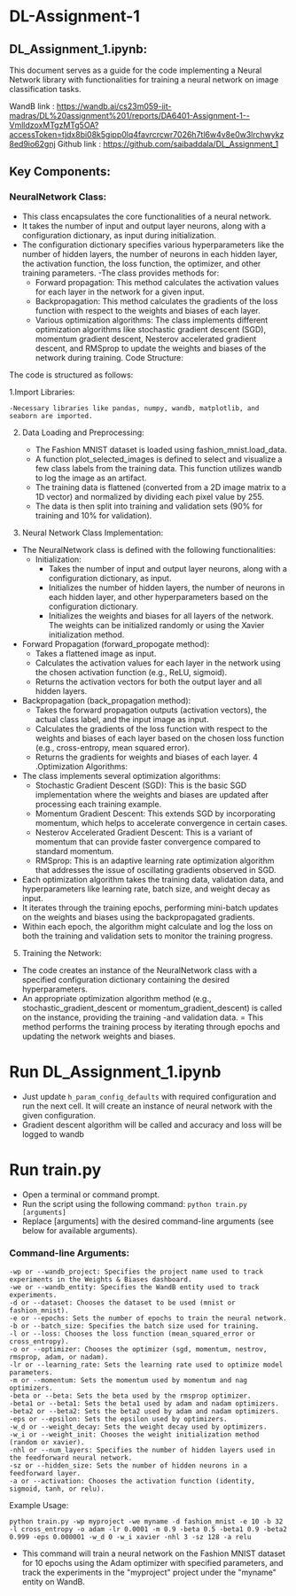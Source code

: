 # DL-Assignment-1
## DL_Assignment_1.ipynb:
This document serves as a guide for the code implementing a Neural Network library with functionalities for training a neural network on image classification tasks.


WandB link :  https://wandb.ai/cs23m059-iit-madras/DL%20assignment%201/reports/DA6401-Assignment-1--VmlldzoxMTgzMTg5OA?accessToken=tjdx8bi08k5gipp0lq4favrcrcwr7026h7tl6w4v8e0w3lrchwykz8ed9io62gnj
Github link : https://github.com/saibaddala/DL_Assignment_1


## Key Components:

### NeuralNetwork Class:
- This class encapsulates the core functionalities of a neural network.
- It takes the number of input and output layer neurons, along with a configuration dictionary, as input during initialization.
- The configuration dictionary specifies various hyperparameters like the number of hidden layers, the number of neurons in each hidden layer, the activation function, the loss function, the optimizer, and other training parameters.
-The class provides methods for:
  - Forward propagation: This method calculates the activation values for each layer in the network for a given input.
  - Backpropagation: This method calculates the gradients of the loss function with respect to the weights and biases of each layer.
  - Various optimization algorithms: The class implements different optimization algorithms like stochastic gradient descent (SGD), momentum gradient descent, Nesterov accelerated gradient descent, and RMSprop to update the weights and biases of the network during training.
Code Structure:

The code is structured as follows:

1.Import Libraries:

    -Necessary libraries like pandas, numpy, wandb, matplotlib, and seaborn are imported.
2. Data Loading and Preprocessing:

    - The Fashion MNIST dataset is loaded using fashion_mnist.load_data.
    - A function plot_selected_images is defined to select and visualize a few class labels from the training data. This function utilizes wandb to log the image as an artifact.
    - The training data is flattened (converted from a 2D image matrix to a 1D vector) and normalized by dividing each pixel value by 255.
    - The data is then split into training and validation sets (90% for training and 10% for validation).
3. Neural Network Class Implementation:

  - The NeuralNetwork class is defined with the following functionalities:
    - Initialization:
        - Takes the number of input and output layer neurons, along with a configuration dictionary, as input.
        - Initializes the number of hidden layers, the number of neurons in each hidden layer, and other hyperparameters based on the configuration dictionary.
        - Initializes the weights and biases for all layers of the network. The weights can be initialized randomly or using the Xavier initialization method.
  - Forward Propagation (forward_propogate method):
      - Takes a flattened image as input.
      - Calculates the activation values for each layer in the network using the chosen activation function (e.g., ReLU, sigmoid).
      - Returns the activation vectors for both the output layer and all hidden layers.
  - Backpropagation (back_propagation method):
      - Takes the forward propagation outputs (activation vectors), the actual class label, and the input image as input.
      - Calculates the gradients of the loss function with respect to the weights and biases of each layer based on the chosen loss function (e.g., cross-entropy, mean squared error).
      - Returns the gradients for weights and biases of each layer.
4 .Optimization Algorithms:
- The class implements several optimization algorithms:
   - Stochastic Gradient Descent (SGD): This is the basic SGD implementation where the weights and biases are updated after processing each training example.
   - Momentum Gradient Descent: This extends SGD by incorporating momentum, which helps to accelerate convergence in certain cases.
   - Nesterov Accelerated Gradient Descent: This is a variant of momentum that can provide faster convergence compared to standard momentum.
   - RMSprop: This is an adaptive learning rate optimization algorithm that addresses the issue of oscillating gradients observed in SGD.
- Each optimization algorithm takes the training data, validation data, and hyperparameters like learning rate, batch size, and weight decay as input.
- It iterates through the training epochs, performing mini-batch updates on the weights and biases using the backpropagated gradients.
- Within each epoch, the algorithm might calculate and log the loss on both the training and validation sets to monitor the training progress.

5. Training the Network:

- The code  creates an instance of the NeuralNetwork class with a specified configuration dictionary containing the desired hyperparameters.
- An appropriate optimization algorithm method (e.g., stochastic_gradient_descent or momentum_gradient_descent) is called on the instance, providing the training -and validation data.
= This method performs the training process by iterating through epochs and updating the network weights and biases.

# Run DL_Assignment_1.ipynb
- Just update ```h_param_config_defaults``` with required configuration and run the next cell. It will create an instance of neural network with the given configuration.
- Gradient descent algorithm will be called and accuracy and loss will be logged to wandb

# Run train.py
- Open a terminal or command prompt.
- Run the script using the following command:
```python train.py [arguments]```
- Replace [arguments] with the desired command-line arguments (see below for available arguments).

### Command-line Arguments:
```
-wp or --wandb_project: Specifies the project name used to track experiments in the Weights & Biases dashboard.
-we or --wandb_entity: Specifies the WandB entity used to track experiments.
-d or --dataset: Chooses the dataset to be used (mnist or fashion_mnist).
-e or --epochs: Sets the number of epochs to train the neural network.
-b or --batch_size: Specifies the batch size used for training.
-l or --loss: Chooses the loss function (mean_squared_error or cross_entropy).
-o or --optimizer: Chooses the optimizer (sgd, momentum, nestrov, rmsprop, adam, or nadam).
-lr or --learning_rate: Sets the learning rate used to optimize model parameters.
-m or --momentum: Sets the momentum used by momentum and nag optimizers.
-beta or --beta: Sets the beta used by the rmsprop optimizer.
-beta1 or --beta1: Sets the beta1 used by adam and nadam optimizers.
-beta2 or --beta2: Sets the beta2 used by adam and nadam optimizers.
-eps or --epsilon: Sets the epsilon used by optimizers.
-w_d or --weight_decay: Sets the weight decay used by optimizers.
-w_i or --weight_init: Chooses the weight initialization method (random or xavier).
-nhl or --num_layers: Specifies the number of hidden layers used in the feedforward neural network.
-sz or --hidden_size: Sets the number of hidden neurons in a feedforward layer.
-a or --activation: Chooses the activation function (identity, sigmoid, tanh, or relu).
```
Example Usage:

```python train.py -wp myproject -we myname -d fashion_mnist -e 10 -b 32 -l cross_entropy -o adam -lr 0.0001 -m 0.9 -beta 0.5 -beta1 0.9 -beta2 0.999 -eps 0.000001 -w_d 0 -w_i xavier -nhl 3 -sz 128 -a relu```
- This command will train a neural network on the Fashion MNIST dataset for 10 epochs using the Adam optimizer with specified parameters, and track the experiments in the "myproject" project under the "myname" entity on WandB.


